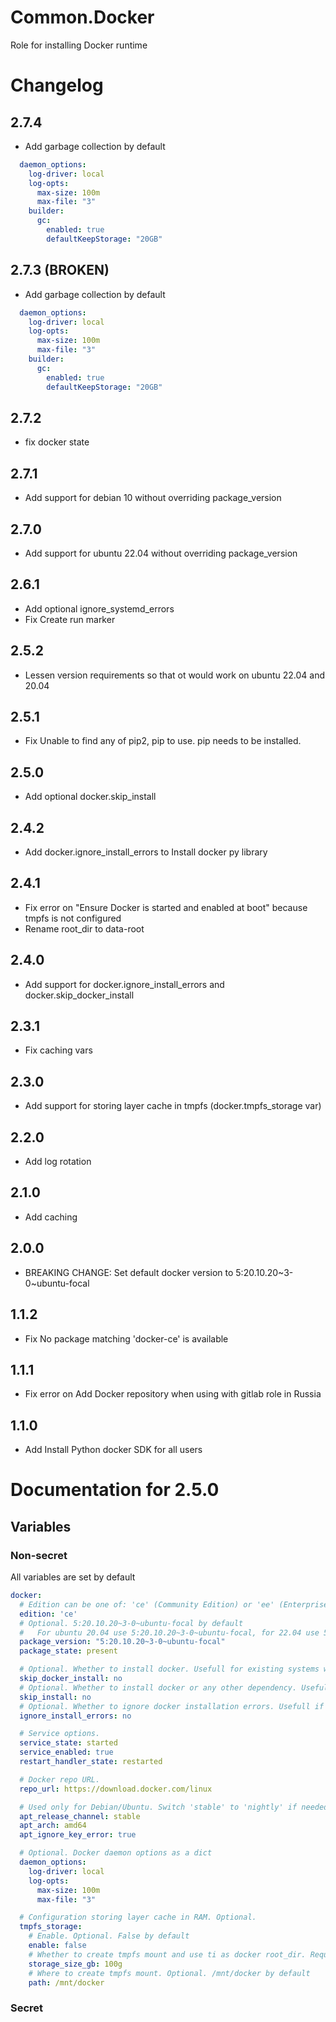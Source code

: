 # Common.Docker

Role for installing Docker runtime

# Changelog

## 2.7.4

- Add garbage collection by default
```yaml
  daemon_options: 
    log-driver: local
    log-opts: 
      max-size: 100m
      max-file: "3"
    builder:
      gc:
        enabled: true
        defaultKeepStorage: "20GB" 
```

## 2.7.3 (BROKEN)

- Add garbage collection by default
```yaml
  daemon_options: 
    log-driver: local
    log-opts: 
      max-size: 100m
      max-file: "3"
    builder:
      gc:
        enabled: true
        defaultKeepStorage: "20GB" 
```

## 2.7.2

- fix docker state

## 2.7.1

- Add support for debian 10 without overriding package_version

## 2.7.0

- Add support for ubuntu 22.04 without overriding package_version

## 2.6.1

- Add optional ignore_systemd_errors
- Fix Create run marker

## 2.5.2

- Lessen version requirements so that ot would work on ubuntu 22.04 and 20.04

## 2.5.1

- Fix Unable to find any of pip2, pip to use.  pip needs to be installed.

## 2.5.0

- Add optional docker.skip_install

## 2.4.2

- Add docker.ignore_install_errors to Install docker py library

## 2.4.1

- Fix error on "Ensure Docker is started and enabled at boot" because tmpfs is not configured
- Rename root_dir to data-root

## 2.4.0

- Add support for docker.ignore_install_errors and docker.skip_docker_install

## 2.3.1

- Fix caching vars

## 2.3.0

- Add support for storing layer cache in tmpfs (docker.tmpfs_storage var)

## 2.2.0

- Add log rotation

## 2.1.0

- Add caching

## 2.0.0

- BREAKING CHANGE: Set default docker version to 5:20.10.20~3-0~ubuntu-focal

## 1.1.2

- Fix No package matching 'docker-ce' is available

## 1.1.1

- Fix error on Add Docker repository when using with gitlab role in Russia

## 1.1.0

- Add Install Python docker SDK for all users

# Documentation for 2.5.0

## Variables

### Non-secret

All variables are set by default

```yaml
docker:
  # Edition can be one of: 'ce' (Community Edition) or 'ee' (Enterprise Edition).
  edition: 'ce'
  # Optional. 5:20.10.20~3-0~ubuntu-focal by default 
  #   For ubuntu 20.04 use 5:20.10.20~3-0~ubuntu-focal, for 22.04 use 5:20.10.24~3-0~ubuntu-jammy
  package_version: "5:20.10.20~3-0~ubuntu-focal"
  package_state: present

  # Optional. Whether to install docker. Usefull for existing systems where docker already installed
  skip_docker_install: no
  # Optional. Whether to install docker or any other dependency. Usefull for existing systems where docker already installed
  skip_install: no
  # Optional. Whether to ignore docker installation errors. Usefull if other docker version already insatalled
  ignore_install_errors: no

  # Service options.
  service_state: started
  service_enabled: true
  restart_handler_state: restarted

  # Docker repo URL.
  repo_url: https://download.docker.com/linux

  # Used only for Debian/Ubuntu. Switch 'stable' to 'nightly' if needed.
  apt_release_channel: stable
  apt_arch: amd64  
  apt_ignore_key_error: true

  # Optional. Docker daemon options as a dict
  daemon_options: 
    log-driver: local
    log-opts: 
      max-size: 100m
      max-file: "3"  

  # Configuration storing layer cache in RAM. Optional.
  tmpfs_storage:
    # Enable. Optional. False by default
    enable: false
    # Whether to create tmpfs mount and use ti as docker root_dir. Required if enable == true
    storage_size_gb: 100g
    # Where to create tmpfs mount. Optional. /mnt/docker by default
    path: /mnt/docker      
```  

### Secret

```yaml

```
